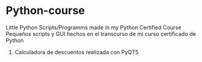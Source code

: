 # Python-course
Little Python Scripts/Programms made in my Python Certified Course Pequeños scripts y GUI hechos en el transcurso de mi curso certificado de Python
1) Calculadora de descuentos realizada con PyQT5

